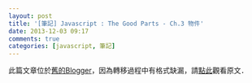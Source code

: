 ```yaml
---
layout: post
title: '[筆記] Javascript : The Good Parts - Ch.3 物件'
date: 2013-12-03 09:17
comments: true
categories: [javascript, 筆記]
---
```

此篇文章位於[舊的Blogger](http://apolkingg8.blogspot.com/)，因為轉移過程中有格式缺漏，請[點此](http://apolkingg8.blogspot.com/2013/12/javascript-good-parts-ch3.html)觀看原文．